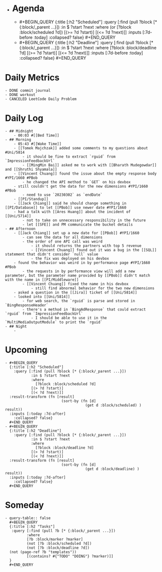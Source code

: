 - # Agenda
	- #+BEGIN_QUERY
	  {:title [:h2 "Scheduled"]
	    :query [:find (pull ?block [* {:block/_parent ...}])
	            :in $ ?start ?next
	            :where
	            (or
	              [?block :block/scheduled ?d])
	            [(>= ?d ?start)]
	            [(<= ?d ?next)]]
	  :inputs [:7d-before :today]
	    :collapsed? false}
	  #+END_QUERY
	- #+BEGIN_QUERY
	  {:title [:h2 "Deadline"]
	    :query [:find (pull ?block [* {:block/_parent ...}])
	            :in $ ?start ?next
	            :where
	              [?block :block/deadline ?d]
	            [(>= ?d ?start)]
	            [(<= ?d ?next)]]
	    :inputs [:7d-before :today]
	    :collapsed? false}
	  #+END_QUERY
# Daily Metrics
	- DONE commit journal
	- DONE workout
	- CANCELED LeetCode Daily Problem
# Daily Log
	- ## Midnight
		- 00:03 #[[Bed Time]]
	- ## Morning
		- 05:43 #[[Wake Time]]
		- [[Tomek Majchzak]] added some comments to my questions about #Uni/5814
			- it should be fine to extract `rguid` from `ImpressionFeedbackUrl`
			- [[MingMin Bai]] asked me to work with [[Bharath Mudegowdar]] and [[Shruthi Shyamala]]
		- [[Vincent Chuang]] found the issue about the empty response body #YPI/1660 #PBob
			- he changed the API method to `GET` on his devbox
		- still couldn't get the data for the new dimensions #YPI/1660 #PBob
			- need to use `20230302` as `endDate`
		- [[PI/Standup]]
		- [[Jack Chiang]] said he should change something in [[PI/Database]] to let [[PBob]] use newer date #YPI/1660
		- had a talk with [[Ares Huang]] about the incident of [[Uni/5714]]
			- not to take on unnecessary responsibility in the future
			- let [[SFE]] and PM communicate the bucket details
	- ## Afternoon
		- [[Jack Chiang]] set up a new date for [[PBob]] #YPI/1660
			- can see the data for all dimensions
			- the order of one API call was weird
				- it should returns the partners with top 5 revenue
				- [[Vincent Chuang]] found out it was a bug in the [[SQL]] statement that didn't consider `null` value
				- the fix was deployed on his devbox
		- found the behavior was weird in by performance page #YPI/1660 #PBob
			- the requests in by performance view will add a new parameter, but the parameter name provided by [[PBob]] didn't match with the name in [[PI/Middleware]]
			- [[Vincent Chuang]] fixed the name in his devbox
				- still find abnormal behavior for the two new dimensions
		- asked a question in the [[Jira]] ticket of [[Uni/5814]]
		- looked into [[Uni/5814]]
			- for web search, the `rguid` is parse and stored in `BingResponseHeader`
			- there's a method in `BingAdResponse` that could extract `rguid` from `ImpressionFeedbackUrl`
				- I should be able to use it in the `MultiMediaOutputModule` to print the `rguid`
	- ## Night
		-
# Upcoming
	- #+BEGIN_QUERY
	  {:title [:h2 "Scheduled"]
	    :query [:find (pull ?block [* {:block/_parent ...}])
	            :in $ ?start ?next
	            :where
	              [?block :block/scheduled ?d]
	            [(> ?d ?start)]
	            [(< ?d ?next)]]
	  :result-transform (fn [result]
	                          (sort-by (fn [d]
	                                     (get d :block/scheduled) ) result))    
	  :inputs [:today :7d-after]
	    :collapsed? false}
	  #+END_QUERY
	- #+BEGIN_QUERY
	  {:title [:h2 "Deadline"]
	    :query [:find (pull ?block [* {:block/_parent ...}])
	            :in $ ?start ?next
	            :where
	              [?block :block/deadline ?d]
	            [(> ?d ?start)]
	            [(< ?d ?next)]]
	  :result-transform (fn [result]
	                          (sort-by (fn [d]
	                                     (get d :block/deadline) ) result))    
	  :inputs [:today :7d-after]
	    :collapsed? false}
	  #+END_QUERY
# Someday
	- query-table:: false
	  #+BEGIN_QUERY
	  {:title [:h2 "Tasks"]
	   :query [:find (pull ?b [* {:block/_parent ...}])
	          :where
	          [?b :block/marker ?marker]
	          (not [?b :block/scheduled ?d])
	          (not [?b :block/deadline ?d])
	  (not (page-ref ?b "templates"))
	          [(contains? #{"TODO" "DOING"} ?marker)]]
	  }
	  #+END_QUERY